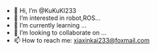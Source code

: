 - 👋 Hi, I’m @KuKuKI233
- 👀 I’m interested in robot,ROS...
- 🌱 I’m currently learning ...
- 💞️ I’m looking to collaborate on ...
- 📫 How to reach me: xiaxinkai233@foxmail.com

<!---
KuKuKI233/KuKuKI233 is a ✨ special ✨ repository because its `README.md` (this file) appears on your GitHub profile.
You can click the Preview link to take a look at your changes.
--->
